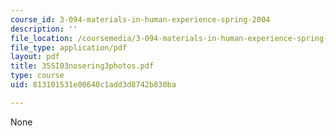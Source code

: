 ```yaml
---
course_id: 3-094-materials-in-human-experience-spring-2004
description: ''
file_location: /coursemedia/3-094-materials-in-human-experience-spring-2004/813101531e00640c1add3d8742b830ba_35SI03nosering3photos.pdf
file_type: application/pdf
layout: pdf
title: 35SI03nosering3photos.pdf
type: course
uid: 813101531e00640c1add3d8742b830ba

---
```

None